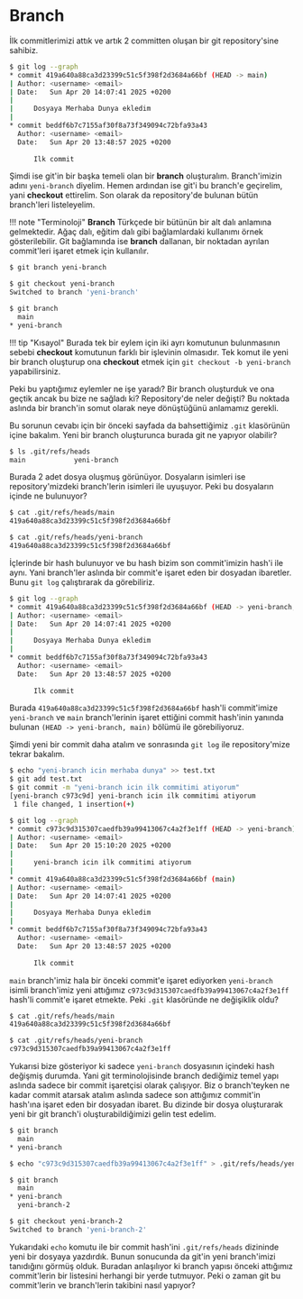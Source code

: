 # Branch

İlk commitlerimizi attık ve artık 2 committen oluşan bir git repository'sine sahibiz.

```bash
$ git log --graph
* commit 419a640a88ca3d23399c51c5f398f2d3684a66bf (HEAD -> main)
| Author: <username> <email>
| Date:   Sun Apr 20 14:07:41 2025 +0200
| 
|     Dosyaya Merhaba Dunya ekledim
| 
* commit beddf6b7c7155af30f8a73f349094c72bfa93a43
  Author: <username> <email>
  Date:   Sun Apr 20 13:48:57 2025 +0200
  
      Ilk commit
```

Şimdi ise git'in bir başka temeli olan bir **branch** oluşturalım. Branch'imizin adını `yeni-branch` diyelim. Hemen ardından ise git'i bu branch'e geçirelim, yani **checkout** ettirelim. Son olarak da repository'de bulunan bütün branch'leri listeleyelim.

!!! note "Terminoloji"
    **Branch** Türkçede bir bütünün bir alt dalı anlamına gelmektedir. Ağaç dalı, eğitim dalı gibi bağlamlardaki kullanımı örnek gösterilebilir. Git bağlamında ise **branch** dallanan, bir noktadan ayrılan commit'leri işaret etmek için kullanılır.

```bash
$ git branch yeni-branch

$ git checkout yeni-branch
Switched to branch 'yeni-branch'

$ git branch
  main
* yeni-branch
```

!!! tip "Kısayol"
    Burada tek bir eylem için iki ayrı komutunun bulunmasının sebebi **checkout** komutunun farklı bir işlevinin olmasıdır. Tek komut ile yeni bir branch oluşturup ona **checkout** etmek için `git checkout -b yeni-branch` yapabilirsiniz.

Peki bu yaptığımız eylemler ne işe yaradı? Bir branch oluşturduk ve ona geçtik ancak bu bize ne sağladı ki? Repository'de neler değişti? Bu noktada aslında bir branch'in somut olarak neye dönüştüğünü anlamamız gerekli.

Bu sorunun cevabı için bir önceki sayfada da bahsettiğimiz `.git` klasörünün içine bakalım. Yeni bir branch oluşturunca burada git ne yapıyor olabilir?

```bash
$ ls .git/refs/heads
main            yeni-branch
```

Burada 2 adet dosya oluşmuş görünüyor. Dosyaların isimleri ise repository'mizdeki branch'lerin isimleri ile uyuşuyor. Peki bu dosyaların içinde ne bulunuyor?

```bash
$ cat .git/refs/heads/main
419a640a88ca3d23399c51c5f398f2d3684a66bf

$ cat .git/refs/heads/yeni-branch
419a640a88ca3d23399c51c5f398f2d3684a66bf
```

İçlerinde bir hash bulunuyor ve bu hash bizim son commit'imizin hash'i ile aynı. Yani branch'ler aslında bir commit'e işaret eden bir dosyadan ibaretler. Bunu `git log` çalıştırarak da görebiliriz.

```bash
$ git log --graph
* commit 419a640a88ca3d23399c51c5f398f2d3684a66bf (HEAD -> yeni-branch, main)
| Author: <username> <email>
| Date:   Sun Apr 20 14:07:41 2025 +0200
| 
|     Dosyaya Merhaba Dunya ekledim
| 
* commit beddf6b7c7155af30f8a73f349094c72bfa93a43
  Author: <username> <email>
  Date:   Sun Apr 20 13:48:57 2025 +0200
  
      Ilk commit
```

Burada `419a640a88ca3d23399c51c5f398f2d3684a66bf` hash'li commit'imize `yeni-branch` ve `main` branch'lerinin işaret ettiğini commit hash'inin yanında bulunan `(HEAD -> yeni-branch, main)` bölümü ile görebiliyoruz.

Şimdi yeni bir commit daha atalım ve sonrasında `git log` ile repository'mize tekrar bakalım.

```bash
$ echo "yeni-branch icin merhaba dunya" >> test.txt
$ git add test.txt
$ git commit -m "yeni-branch icin ilk commitimi atiyorum"
[yeni-branch c973c9d] yeni-branch icin ilk commitimi atiyorum
 1 file changed, 1 insertion(+)

$ git log --graph
* commit c973c9d315307caedfb39a99413067c4a2f3e1ff (HEAD -> yeni-branch)
| Author: <username> <email>
| Date:   Sun Apr 20 15:10:20 2025 +0200
| 
|     yeni-branch icin ilk commitimi atiyorum
| 
* commit 419a640a88ca3d23399c51c5f398f2d3684a66bf (main)
| Author: <username> <email>
| Date:   Sun Apr 20 14:07:41 2025 +0200
| 
|     Dosyaya Merhaba Dunya ekledim
| 
* commit beddf6b7c7155af30f8a73f349094c72bfa93a43
  Author: <username> <email>
  Date:   Sun Apr 20 13:48:57 2025 +0200
  
      Ilk commit
```

`main` branch'imiz hala bir önceki commit'e işaret ediyorken `yeni-branch` isimli branch'imiz yeni attığımız `c973c9d315307caedfb39a99413067c4a2f3e1ff` hash'li commit'e işaret etmekte. Peki `.git` klasöründe ne değişiklik oldu?

```bash
$ cat .git/refs/heads/main
419a640a88ca3d23399c51c5f398f2d3684a66bf

$ cat .git/refs/heads/yeni-branch
c973c9d315307caedfb39a99413067c4a2f3e1ff
```

Yukarısi bize gösteriyor ki sadece `yeni-branch` dosyasının içindeki hash değişmiş durumda. Yani git terminolojisinde branch dediğimiz temel yapı aslında sadece bir commit işaretçisi olarak çalışıyor. Biz o branch'teyken ne kadar commit atarsak atalım aslında sadece son attığımız commit'in hash'ına işaret eden bir dosyadan ibaret. Bu dizinde bir dosya oluşturarak yeni bir git branch'i oluşturabildiğimizi gelin test edelim.

```bash
$ git branch
  main
* yeni-branch

$ echo "c973c9d315307caedfb39a99413067c4a2f3e1ff" > .git/refs/heads/yeni-branch-2

$ git branch
  main
* yeni-branch
  yeni-branch-2

$ git checkout yeni-branch-2
Switched to branch 'yeni-branch-2'
```

Yukarıdaki `echo` komutu ile bir commit hash'ini `.git/refs/heads` dizininde yeni bir dosyaya yazdırdık. Bunun sonucunda da git'in yeni branch'imizi tanıdığını görmüş olduk. Buradan anlaşılıyor ki branch yapısı önceki attığımız commit'lerin bir listesini herhangi bir yerde tutmuyor. Peki o zaman git bu commit'lerin ve branch'lerin takibini nasıl yapıyor?
